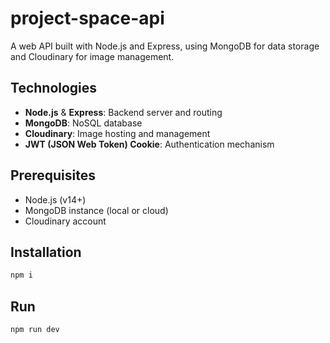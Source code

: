 # project-space-api

A web API built with Node.js and Express, using MongoDB for data storage and Cloudinary for image management.

## Technologies

- **Node.js** & **Express**: Backend server and routing
- **MongoDB**: NoSQL database
- **Cloudinary**: Image hosting and management
- **JWT (JSON Web Token) Cookie**: Authentication mechanism

## Prerequisites

- Node.js (v14+)
- MongoDB instance (local or cloud)
- Cloudinary account

## Installation

```bash
npm i
```
## Run

```bash
npm run dev
```